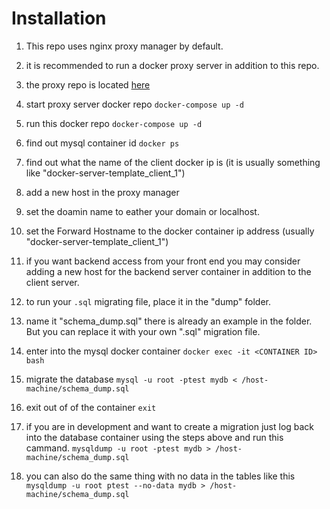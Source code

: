 # Installation

1. This repo uses nginx proxy manager by default.
1. it is recommended to run a docker proxy server in addition to this repo.
1. the proxy repo is located [here](https://github.com/JohnAwesomeJr/proxy-server)
1. start proxy server docker repo `docker-compose up -d`
1. run this docker repo `docker-compose up -d`
1. find out mysql container id `docker ps`
1. find out what the name of the client docker ip is (it is usually something like "docker-server-template_client_1")
1. add a new host in the proxy manager
1. set the doamin name to eather your domain or localhost.
1. set the Forward Hostname to the docker container ip address (usually "docker-server-template_client_1")
1. if you want backend access from your front end you may consider adding a new host for the backend server container in addition to the client server.
1. to run your `.sql` migrating file, place it in the "dump" folder.
1. name it "schema_dump.sql" there is already an example in the folder. But you can replace it with your own ".sql" migration file.
1. enter into the mysql docker container `docker exec -it <CONTAINER ID> bash`
1. migrate the database `mysql -u root -ptest mydb < /host-machine/schema_dump.sql`
1. exit out of of the container `exit`

1. if you are in development and want to create a migration just log back into the database container using the steps above and run this cammand. ```mysqldump -u root -ptest mydb > /host-machine/schema_dump.sql```
1. you can also do the same thing with no data in the tables like this ```mysqldump -u root ptest --no-data mydb > /host-machine/schema_dump.sql```
